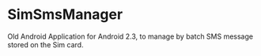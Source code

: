 SimSmsManager
=============

Old Android Application for Android 2.3, to manage by batch SMS message stored on the Sim card.